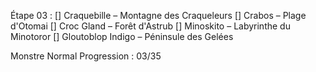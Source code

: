 Étape 03 :
[] Craquebille – Montagne des Craqueleurs
[] Crabos – Plage d'Otomai
[] Croc Gland – Forêt d'Astrub
[] Minoskito – Labyrinthe du Minotoror
[] Gloutoblop Indigo – Péninsule des Gelées

Monstre Normal
Progression : 03/35